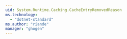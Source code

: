 ```yaml
---
uid: System.Runtime.Caching.CacheEntryRemovedReason
ms.technology: 
  - "dotnet-standard"
ms.author: "riande"
manager: "ghogen"
---
```

